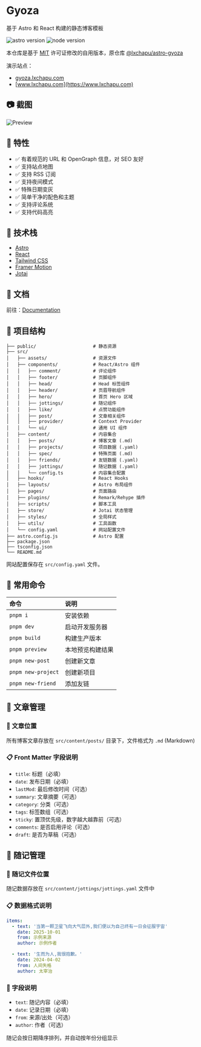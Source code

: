 # Gyoza

基于 Astro 和 React 构建的静态博客模板

![astro version](https://img.shields.io/badge/astro-5.14.1-red)
![node version](https://img.shields.io/badge/node-20.3.0-green)

本仓库是基于 [MIT](LICENSE) 许可证修改的自用版本，原仓库 [@lxchapu/astro-gyoza](https://github.com/lxchapu/astro-gyoza)

演示站点：

- [gyoza.lxchapu.com](https://gyoza.lxchapu.com)
- [www.lxchapu.com](https://www.lxchapu.com)

## 📷 截图

![Preview](https://s2.loli.net/2024/05/06/A9rzC3Uym7RwdQc.webp)

## 🎉 特性

- ✅ 有着规范的 URL 和 OpenGraph 信息，对 SEO 友好
- ✅ 支持站点地图
- ✅ 支持 RSS 订阅
- ✅ 支持夜间模式
- ✅ 特殊日期变灰
- ✅ 简单干净的配色和主题
- ✅ 支持评论系统
- ✅ 支持代码高亮

## 🔧 技术栈

- [Astro](https://astro.build/)
- [React](https://reactjs.org/)
- [Tailwind CSS](https://tailwindcss.com/)
- [Framer Motion](https://www.framer.com/motion/)
- [Jotai](https://jotai.org/)

## 📖 文档

前往：[Documentation](https://gyoza.lxchapu.com/posts/guide)

## 🚀 项目结构

```text
├── public/                     # 静态资源
├── src/
│   ├── assets/                 # 资源文件
│   ├── components/             # React/Astro 组件
│   │   ├── comment/            # 评论组件
│   │   ├── footer/             # 页脚组件
│   │   ├── head/               # Head 标签组件
│   │   ├── header/             # 页眉导航组件
│   │   ├── hero/               # 首页 Hero 区域
│   │   ├── jottings/           # 随记组件
│   │   ├── like/               # 点赞功能组件
│   │   ├── post/               # 文章相关组件
│   │   ├── provider/           # Context Provider
│   │   └── ui/                 # 通用 UI 组件
│   ├── content/                # 内容集合
│   │   ├── posts/              # 博客文章 (.md)
│   │   ├── projects/           # 项目数据 (.yaml)
│   │   ├── spec/               # 特殊页面 (.md)
│   │   ├── friends/            # 友链数据 (.yaml)
│   │   ├── jottings/           # 随记数据 (.yaml)
│   │   └── config.ts           # 内容集合配置
│   ├── hooks/                  # React Hooks
│   ├── layouts/                # Astro 布局组件
│   ├── pages/                  # 页面路由
│   ├── plugins/                # Remark/Rehype 插件
│   ├── scripts/                # 脚本工具
│   ├── store/                  # Jotai 状态管理
│   ├── styles/                 # 全局样式
│   ├── utils/                  # 工具函数
│   └── config.yaml             # 网站配置文件
├── astro.config.js             # Astro 配置
├── package.json
├── tsconfig.json
└── README.md
```

网站配置保存在 `src/config.yaml` 文件。

## 🧞 常用命令

| 命令               | 说明             |
| :----------------- | :--------------- |
| `pnpm i`           | 安装依赖         |
| `pnpm dev`         | 启动开发服务器   |
| `pnpm build`       | 构建生产版本     |
| `pnpm preview`     | 本地预览构建结果 |
| `pnpm new-post`    | 创建新文章       |
| `pnpm new-project` | 创建新项目       |
| `pnpm new-friend`  | 添加友链         |

## 📝 文章管理

### 📁 文章位置

所有博客文章存放在 `src/content/posts/` 目录下，文件格式为 `.md` (Markdown)

### 📋 Front Matter 字段说明

- `title`: 标题（必填）
- `date`: 发布日期（必填）
- `lastMod`: 最后修改时间（可选）
- `summary`: 文章摘要（可选）
- `category`: 分类（可选）
- `tags`: 标签数组（可选）
- `sticky`: 置顶优先级，数字越大越靠前（可选）
- `comments`: 是否启用评论（可选）
- `draft`: 是否为草稿（可选）

## 💬 随记管理

### 📁 随记文件位置

随记数据存放在 `src/content/jottings/jottings.yaml` 文件中

### 📋 数据格式说明

```yaml
items:
  - text: '当第一颗卫星飞向大气层外,我们便以为自己终有一日会征服宇宙'
    date: 2025-10-01
    from: 示例来源
    author: 示例作者

  - text: '生而为人,我很抱歉。'
    date: 2024-04-02
    from: 人间失格
    author: 太宰治
```

### 📝 字段说明

- `text`: 随记内容（必填）
- `date`: 记录日期（必填）
- `from`: 来源/出处（可选）
- `author`: 作者（可选）

随记会按日期降序排列，并自动按年份分组显示
